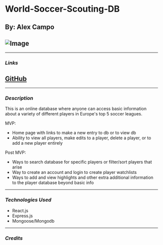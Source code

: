 # World-Soccer-Scouting-DB

## By: Alex Campo

## ![Image](https://media.istockphoto.com/photos/football-soccer-ball-on-grass-field-on-stadium-picture-id1312143573?b=1&k=20&m=1312143573&s=170667a&w=0&h=elVyz2oeGbXKnNpc86chC4DJQ_FPWkE_v9n9uuOhhqY=)

---

### **_Links_**

## [GitHub](https://github.com/alexcampo5/World-Soccer-Scouting-DB)

---

### **_Description_**

This is an online database where anyone can access basic information about a variety of different players in Europe's top 5 soccer leagues.

MVP:

- Home page with links to make a new entry to db or to view db
- Ability to view all players, make edits to a player, delete a player, or to add a new player entirely

Post MVP:

- Ways to search database for specific players or filter/sort players that arise
- Way to create an account and login to create player watchlists
- Ways to add and view highlights and other extra additional information to the player database beyond basic info

---

### **_Technologies Used_**

- React.js
- Express.js
- Mongoose/Mongodb

---

### **_Credits_**

